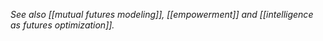 _See also [[mutual futures modeling]], [[empowerment]] and [[intelligence as futures optimization]]._